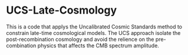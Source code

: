 # UCS-Late-Cosmology
This is a code that applys the Uncalibrated Cosmic Standards method to constrain late-time cosmological models. The UCS approach isolate the post-recombination cosmology and avoid the relience on the pre-combination physics that affects the CMB spectrum amplitude. 
